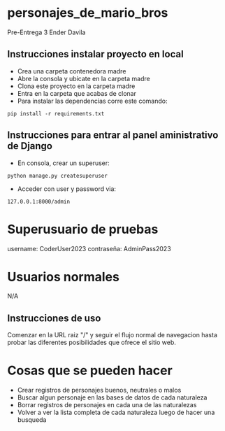 # personajes_de_mario_bros
Pre-Entrega 3 Ender Davila

## Instrucciones instalar proyecto en local
+ Crea una carpeta contenedora madre
+ Abre la consola y ubicate en la carpeta madre
+ Clona este proyecto en la carpeta madre
+ Entra en la carpeta que acabas de clonar
+ Para instalar las dependencias corre este comando:

```
pip install -r requirements.txt
```

## Instrucciones para entrar al panel aministrativo de Django
+ En consola, crear un superuser:
```
python manage.py createsuperuser
```
+ Acceder con user y password via:
```
127.0.0.1:8000/admin
```

# Superusuario de pruebas
username: CoderUser2023
contraseña: AdminPass2023

# Usuarios normales
N/A

## Instrucciones de uso
Comenzar en la URL raiz "/" y seguir el flujo normal de navegacion hasta probar las diferentes posibilidades que ofrece el sitio web.

# Cosas que se pueden hacer
+ Crear registros de personajes buenos, neutrales o malos
+ Buscar algun personaje en las bases de datos de cada naturaleza
+ Borrar registros de personajes en cada una de las naturalezas
+ Volver a ver la lista completa de cada naturaleza luego de hacer una busqueda
